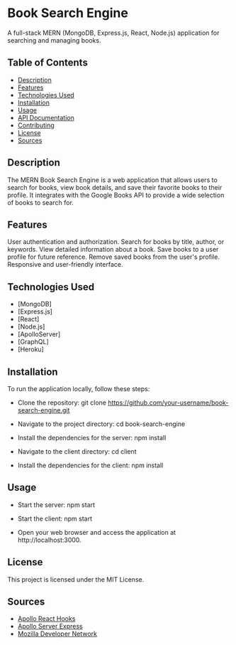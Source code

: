 # Book Search Engine 

A full-stack MERN (MongoDB, Express.js, React, Node.js) application for searching and managing books.

## Table of Contents

- [Description](#description)
- [Features](#features)
- [Technologies Used](#technologies-used)
- [Installation](#installation)
- [Usage](#usage)
- [API Documentation](#api-documentation)
- [Contributing](#contributing)
- [License](#license)
- [Sources](#sources)

## Description

The MERN Book Search Engine is a web application that allows users to search for books, view book details, and save their favorite books to their profile. It integrates with the Google Books API to provide a wide selection of books to search for.

## Features

User authentication and authorization.
Search for books by title, author, or keywords.
View detailed information about a book.
Save books to a user profile for future reference.
Remove saved books from the user's profile.
Responsive and user-friendly interface.

## Technologies Used

- [MongoDB]
- [Express.js]
- [React]
- [Node.js]
- [ApolloServer]
- [GraphQL]
- [Heroku]

## Installation

To run the application locally, follow these steps:

* Clone the repository: git clone https://github.com/your-username/book-search-engine.git

* Navigate to the project directory: cd book-search-engine

* Install the dependencies for the server: npm install

* Navigate to the client directory: cd client

* Install the dependencies for the client: npm install

## Usage

* Start the server: npm start

* Start the client: npm start

* Open your web browser and access the application at http://localhost:3000.


## License

This project is licensed under the MIT License.

## Sources

- [Apollo React Hooks](https://www.apollographql.com/docs/react/api/react/hooks/)
- [Apollo Server Express](https://www.apollographql.com/docs/apollo-server/integrations/express/)
- [Mozilla Developer Network](https://developer.mozilla.org/)

